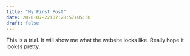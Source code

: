 ```yaml
---
title: "My First Post"
date: 2020-07-22T07:28:57+05:30
draft: false
---
```

This is a trial. It will show me what the website looks like. Really hope it lookss pretty.


